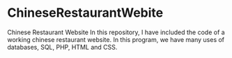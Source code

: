 # ChineseRestaurantWebite
Chinese Restaurant Website In this repository, I have included the code of a working chinese restaurant website. In this program, we have many uses of databases, SQL, PHP, HTML and CSS. 
